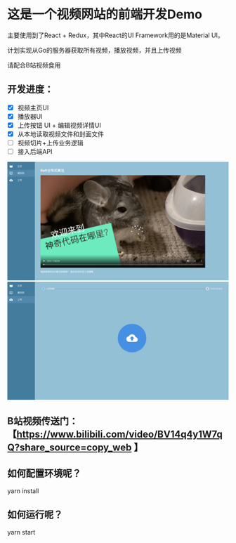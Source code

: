 # 这是一个视频网站的前端开发Demo
主要使用到了React + Redux，其中React的UI Framework用的是Material UI。

计划实现从Go的服务器获取所有视频，播放视频，并且上传视频

请配合B站视频食用
## 开发进度： 
- [x] 视频主页UI
- [x] 播放器UI
- [x] 上传按钮 UI + 编辑视频详情UI
- [x] 从本地读取视频文件和封面文件
- [ ] 视频切片+上传业务逻辑
- [ ] 接入后端API

![播放器](public/demo.png)
![上传](public/demo2.png)

## B站视频传送门： 【https://www.bilibili.com/video/BV14q4y1W7qQ?share_source=copy_web 】

## 如何配置环境呢？
yarn install
## 如何运行呢？
yarn start
